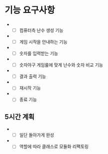 # 기능 요구사항

- -[ ] 컴퓨터측 난수 생성 기능
- -[ ] 게임 시작을 안내하는 기능
- -[ ] 숫자를 입력받는 기능
- -[ ] 숫자야구 게임룰에 맞게 난수와 숫자 비교 기능
- -[ ] 결과 출력 기능
- -[ ] 재시작 기능
- -[ ] 종료 기능

## 5시간 계획

- -[ ] 일단 돌아가게 완성
- -[ ] 역할에 따라 클래스로 모듈화 리팩토링
